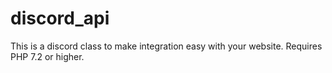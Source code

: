 # discord_api
This is a discord class to make integration easy with your website.  Requires PHP 7.2 or higher.
